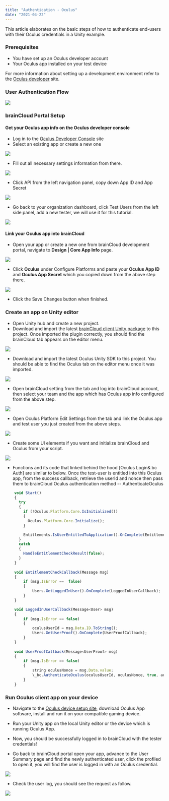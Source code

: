 ```yaml
---
title: "Authentication - Oculus"
date: "2021-04-22"
---
```


This article elaborates on the basic steps of how to authenticate end-users with their Oculus credentials in a Unity example.

### Prerequisites

- You have set up an Oculus developer account
- Your Oculus app installed on your test device

For more information about setting up a development environment refer to the [Oculus developer](https://developer.oculus.com/documentation/unity/book-unity-gsg/) site.

### User Authentication Flow

[![](https://downloads.intercomcdn.com/i/o/327819613/7c2a2098f34ffe793f383014/image.png?expires=1619204400&signature=2db87e22097e30b94cccc23ca7ebc8ed2ca18764e0becb5b4c7b50bf0506bb07)](https://downloads.intercomcdn.com/i/o/327819613/7c2a2098f34ffe793f383014/image.png?expires=1619204400&signature=2db87e22097e30b94cccc23ca7ebc8ed2ca18764e0becb5b4c7b50bf0506bb07)

### brainCloud Portal Setup

#### Get your Oculus app info on the Oculus developer console

- Log in to the [Oculus Developer Console](https://developer.oculus.com/manage/organizations/105569934983132/) site
- Select an existing app or create a new one

[![](https://downloads.intercomcdn.com/i/o/327823074/63003ab86707ded12181f5ea/image.png?expires=1619204400&signature=787f558dd05a49b7224d88ba8e2a2dafbbb545d6d16b7043de487a8b91f2c037)](https://downloads.intercomcdn.com/i/o/327823074/63003ab86707ded12181f5ea/image.png?expires=1619204400&signature=787f558dd05a49b7224d88ba8e2a2dafbbb545d6d16b7043de487a8b91f2c037)

- Fill out all necessary settings information from there.

[![](https://downloads.intercomcdn.com/i/o/327823563/b9e18b2eeeb8582f1b198058/image.png?expires=1619204400&signature=b669e67c300e9f5aa1ce09a1f1c8714c7725faf0f97514f82497effe8f8e5ec5)](https://downloads.intercomcdn.com/i/o/327823563/b9e18b2eeeb8582f1b198058/image.png?expires=1619204400&signature=b669e67c300e9f5aa1ce09a1f1c8714c7725faf0f97514f82497effe8f8e5ec5)

- Click API from the left navigation panel, copy down App ID and App Secret

[![](https://downloads.intercomcdn.com/i/o/327823816/2880ce064445607ee8835934/image.png?expires=1619204400&signature=7eb83a181bdd562e712b580959bc2cbac55f3270b4a6b4ef165d36579d22f44b)](https://downloads.intercomcdn.com/i/o/327823816/2880ce064445607ee8835934/image.png?expires=1619204400&signature=7eb83a181bdd562e712b580959bc2cbac55f3270b4a6b4ef165d36579d22f44b)

- Go back to your organization dashboard, click Test Users from the left side panel, add a new tester, we will use it for this tutorial.

[![](https://downloads.intercomcdn.com/i/o/327824067/7a84068676c59f20b2441099/image.png?expires=1619204400&signature=4ec27b88fb512e252126ddfdac2d600b499966853dc19357958a9443ba5bb224)](https://downloads.intercomcdn.com/i/o/327824067/7a84068676c59f20b2441099/image.png?expires=1619204400&signature=4ec27b88fb512e252126ddfdac2d600b499966853dc19357958a9443ba5bb224)

#### Link your Oculus app into brainCloud

- Open your app or create a new one from brainCloud development portal, navigate to **Design | Core App Info** page.

[![](https://downloads.intercomcdn.com/i/o/327824389/d6226c87556afce86a77952a/image.png?expires=1619204400&signature=0413ff629d701a659f2c89215fdccee396abd14dd3a4dc8b1d0ec5e8af598550)](https://downloads.intercomcdn.com/i/o/327824389/d6226c87556afce86a77952a/image.png?expires=1619204400&signature=0413ff629d701a659f2c89215fdccee396abd14dd3a4dc8b1d0ec5e8af598550)

- Click **Oculus** under Configure Platforms and paste your **Oculus App ID** and **Oculus App Secret** which you copied down from the above step there.

[![](https://downloads.intercomcdn.com/i/o/327824646/f5ea1198f41f87e1e8035d52/image.png?expires=1619204400&signature=32de705ceb01e345afc64382bfb3cd5e2c9b307bdea739a7dfcc56543505485b)](https://downloads.intercomcdn.com/i/o/327824646/f5ea1198f41f87e1e8035d52/image.png?expires=1619204400&signature=32de705ceb01e345afc64382bfb3cd5e2c9b307bdea739a7dfcc56543505485b)

- Click the Save Changes button when finished.

### Create an app on Unity editor

- Open Unity hub and create a new project.
- Download and import the latest [brainCloud client Unity package](https://github.com/getbraincloud/braincloud-csharp/releases) to this project. Once imported the plugin correctly, you should find the brainCloud tab appears on the editor menu.

[![](https://downloads.intercomcdn.com/i/o/327825905/5ecb2c4b19b1eab7a452d59b/image.png?expires=1619204400&signature=d835dd9c33bef014a39419a79dc2b3847ed50a4e2243ba2b88c51ba206532f63)](https://downloads.intercomcdn.com/i/o/327825905/5ecb2c4b19b1eab7a452d59b/image.png?expires=1619204400&signature=d835dd9c33bef014a39419a79dc2b3847ed50a4e2243ba2b88c51ba206532f63)

- Download and import the latest Oculus Unity SDK to this project. You should be able to find the Oculus tab on the editor menu once it was imported.

[![](https://downloads.intercomcdn.com/i/o/327826120/442a7b3a3d8eff8dc7399a79/image.png?expires=1619204400&signature=cb59669e7afb53d6acd58685135c892e8ee9e65ce4d4e19d655cb0e0addd63a7)](https://downloads.intercomcdn.com/i/o/327826120/442a7b3a3d8eff8dc7399a79/image.png?expires=1619204400&signature=cb59669e7afb53d6acd58685135c892e8ee9e65ce4d4e19d655cb0e0addd63a7)

- Open brainCloud setting from the tab and log into brainCloud account, then select your team and the app which has Oculus app info configured from the above step.

[![](https://downloads.intercomcdn.com/i/o/327826370/704f1d2ed3ebb4164b020f66/image.png?expires=1619204400&signature=318ccd8469af814f121f59c599ecd3fdd804060e86c6cfcc776c4352c941e8b6)](https://downloads.intercomcdn.com/i/o/327826370/704f1d2ed3ebb4164b020f66/image.png?expires=1619204400&signature=318ccd8469af814f121f59c599ecd3fdd804060e86c6cfcc776c4352c941e8b6)

- Open Oculus Platform Edit Settings from the tab and link the Oculus app and test user you just created from the above steps.

[![](https://downloads.intercomcdn.com/i/o/327826589/157340e53bf6f7f73d081a01/image.png?expires=1619204400&signature=155da2dea6516adcffda91ff7f670114b16ee7885c27fa993d3c0336c6d2e6bd)](https://downloads.intercomcdn.com/i/o/327826589/157340e53bf6f7f73d081a01/image.png?expires=1619204400&signature=155da2dea6516adcffda91ff7f670114b16ee7885c27fa993d3c0336c6d2e6bd)

- Create some UI elements if you want and initialize brainCloud and Oculus from your script.

[![](https://downloads.intercomcdn.com/i/o/327826976/ef992a41d159fc46b180aa24/image.png?expires=1619204400&signature=a5ddb7b0dc9d4f1cacb86b0235f325f9c03a15e382ffa010e2628398fc381737)](https://downloads.intercomcdn.com/i/o/327826976/ef992a41d159fc46b180aa24/image.png?expires=1619204400&signature=a5ddb7b0dc9d4f1cacb86b0235f325f9c03a15e382ffa010e2628398fc381737)

- Functions and its code that linked behind the hood \[Oculus Login& bc Auth\] are similar to below. Once the test-user is entitled into this Oculus app, from the success callback, retrieve the userId and nonce then pass them to brainCloud Oculus authentication method -- AuthenticateOculus
```js
    void Start()
    {
      try
      {
        if (!Oculus.Platform.Core.IsInitialized())
        {
          Oculus.Platform.Core.Initialize();
        }

        Entitlements.IsUserEntitledToApplication().OnComplete(EntitlementCheckCallback);
      }
      catch
      {
        HandleEntitlementCheckResult(false);
      }
    }
    
    void EntitlementCheckCallback(Message msg)
    {
        if (msg.IsError ==  false)
        {
            Users.GetLoggedInUser().OnComplete(LoggedInUserCallback);
        }
    }

    void LoggedInUserCallback(Message<User> msg)
    {
        if (msg.IsError == false)
        {
            oculusUserId = msg.Data.ID.ToString();
            Users.GetUserProof().OnComplete(UserProofCallback);
        }
    }
    
    void UserProofCallback(Message<UserProof> msg)
    {
        if (msg.IsError == false)
        {
            string oculusNonce = msg.Data.value;
            \_bc.AuthenticateOculus(oculusUserId, oculusNonce, true, authSuccess\_BCcall, authError\_BCcall);
        }
    }
```
### Run Oculus client app on your device

- Navigate to the [Oculus device setup site](https://www.oculus.com/setup/), download Oculus App software, install and run it on your compatible gaming device.

- Run your Unity app on the local Unity editor or the device which is running Oculus App.
- Now, you should be successfully logged in to brainCloud with the tester credentials!
- Go back to brainCloud portal open your app, advance to the User Summary page and find the newly authenticated user, click the profiled to open it, you will find the user is logged in with an Oculus credential.

[![](https://downloads.intercomcdn.com/i/o/327827555/aa2efe7b98197533aceb87f8/image.png?expires=1619204400&signature=338ae4b72491b0816c0ef6c4cdbbb34fdda05e5152aac0166026e60fcb24696d)](https://downloads.intercomcdn.com/i/o/327827555/aa2efe7b98197533aceb87f8/image.png?expires=1619204400&signature=338ae4b72491b0816c0ef6c4cdbbb34fdda05e5152aac0166026e60fcb24696d)

- Check the user log, you should see the request as follow.

[![](https://downloads.intercomcdn.com/i/o/327827727/3ffd8678109fc394292146d3/image.png?expires=1619204400&signature=8fb758b6fc5333dfab7324bde73750b191ff5bdffd84fbe7022bf371901eb479)](https://downloads.intercomcdn.com/i/o/327827727/3ffd8678109fc394292146d3/image.png?expires=1619204400&signature=8fb758b6fc5333dfab7324bde73750b191ff5bdffd84fbe7022bf371901eb479)
